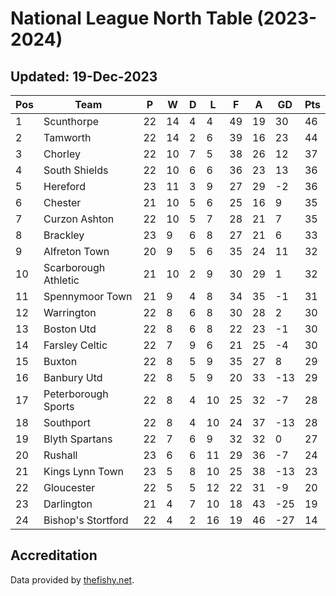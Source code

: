 # National League North Table (2023-2024)
## Updated: 19-Dec-2023

| Pos | Team | P | W | D | L | F | A | GD | Pts |
| --- | --- | --- | --- | --- | --- | --- | --- | --- | --- |
| 1 | Scunthorpe | 22 | 14 | 4 | 4 | 49 | 19 | 30 | 46 |
| 2 | Tamworth | 22 | 14 | 2 | 6 | 39 | 16 | 23 | 44 |
| 3 | Chorley | 22 | 10 | 7 | 5 | 38 | 26 | 12 | 37 |
| 4 | South Shields | 22 | 10 | 6 | 6 | 36 | 23 | 13 | 36 |
| 5 | Hereford | 23 | 11 | 3 | 9 | 27 | 29 | -2 | 36 |
| 6 | Chester | 21 | 10 | 5 | 6 | 25 | 16 | 9 | 35 |
| 7 | Curzon Ashton | 22 | 10 | 5 | 7 | 28 | 21 | 7 | 35 |
| 8 | Brackley | 23 | 9 | 6 | 8 | 27 | 21 | 6 | 33 |
| 9 | Alfreton Town | 20 | 9 | 5 | 6 | 35 | 24 | 11 | 32 |
| 10 | Scarborough Athletic | 21 | 10 | 2 | 9 | 30 | 29 | 1 | 32 |
| 11 | Spennymoor Town | 21 | 9 | 4 | 8 | 34 | 35 | -1 | 31 |
| 12 | Warrington | 22 | 8 | 6 | 8 | 30 | 28 | 2 | 30 |
| 13 | Boston Utd | 22 | 8 | 6 | 8 | 22 | 23 | -1 | 30 |
| 14 | Farsley Celtic | 22 | 7 | 9 | 6 | 21 | 25 | -4 | 30 |
| 15 | Buxton | 22 | 8 | 5 | 9 | 35 | 27 | 8 | 29 |
| 16 | Banbury Utd | 22 | 8 | 5 | 9 | 20 | 33 | -13 | 29 |
| 17 | Peterborough Sports | 22 | 8 | 4 | 10 | 25 | 32 | -7 | 28 |
| 18 | Southport | 22 | 8 | 4 | 10 | 24 | 37 | -13 | 28 |
| 19 | Blyth Spartans | 22 | 7 | 6 | 9 | 32 | 32 | 0 | 27 |
| 20 | Rushall | 23 | 6 | 6 | 11 | 29 | 36 | -7 | 24 |
| 21 | Kings Lynn Town | 23 | 5 | 8 | 10 | 25 | 38 | -13 | 23 |
| 22 | Gloucester | 22 | 5 | 5 | 12 | 22 | 31 | -9 | 20 |
| 23 | Darlington | 21 | 4 | 7 | 10 | 18 | 43 | -25 | 19 |
| 24 | Bishop's Stortford | 22 | 4 | 2 | 16 | 19 | 46 | -27 | 14 |

## Accreditation 

Data provided by [thefishy.net](https://www.thefishy.net/).
